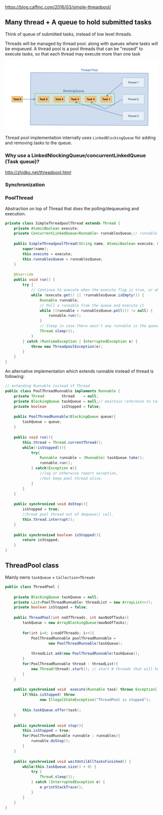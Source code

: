 

https://blog.caffinc.com/2016/03/simple-threadpool/


## Many thread + A queue to hold submitted tasks

Think of queue of submitted tasks, instead of low level threads.

Threads will be managed by thread pool. along with queues where tasks will be enqueued.
A thread pool is a pool threads that can be "reused" to execute tasks, so that each thread may execute more than one task

![Thread pool](images/Threadpool.png)

Thread pool implementation internally uses `LinkedBlockingQueue` for adding and removing tasks to the queue.

### Why use a LinkedNlockingQueue/concurrentLinkedQueue (Task queue)?

http://zhidko.net/threadpool.html

### Synchronization



### PoolThread

Abstraction on top of Thread that does the polling/dequeueing and execution.

```java
private class SimpleThreadpoolThread extends Thread {
    private AtomicBoolean execute;
    private ConcurrentLinkedQueue<Runnable> runnablesQueue;// runnable holds reference to the taskQueue, in order to poll/dequeue from it

    public SimpleThreadpoolThread(String name, AtomicBoolean execute, ConcurrentLinkedQueue<Runnable> runnablesQueue) {
        super(name);
        this.execute = execute;
        this.runnablesQueue = runnablesQueue;
    }

    @Override
    public void run() {
        try {
            // Continue to execute when the execute flag is true, or when there are runnables in the queue
            while (execute.get() || !runnablesQueue.isEmpty()) {
                Runnable runnable;
                // Poll a runnable from the queue and execute it
                while ((runnable = runnablesQueue.poll()) != null) {
                    runnable.run();
                }
                // Sleep in case there wasn't any runnable in the queue. This helps to avoid hogging the CPU.
                Thread.sleep(1);
            }
        } catch (RuntimeException | InterruptedException e) {
            throw new ThreadpoolException(e);
        }
    }
}
```

An alternative implementation which extends runnable instead of thread is following:
```java
// extending Runnable instead of Thread
public class PoolThreadRunnable implements Runnable {
    private Thread        thread    = null;
    private BlockingQueue taskQueue = null;// maintain reference to taskQueue in order to poll/dequeue from it
    private boolean       isStopped = false;

    public PoolThreadRunnable(BlockingQueue queue){
        taskQueue = queue;
    }

    public void run(){
        this.thread = Thread.currentThread();
        while(!isStopped()){
            try{
                Runnable runnable = (Runnable) taskQueue.take();
                runnable.run();
            } catch(Exception e){
                //log or otherwise report exception,
                //but keep pool thread alive.
            }
        }
    }

    public synchronized void doStop(){
        isStopped = true;
        //break pool thread out of dequeue() call.
        this.thread.interrupt();
    }

    public synchronized boolean isStopped(){
        return isStopped;
    }
}
```


## ThreadPool class

Mainly owns `taskQueue` + `Collection<Thread>`

```java
public class ThreadPool {

    private BlockingQueue taskQueue = null;
    private List<PoolThreadRunnable> threadList = new ArrayList<>();
    private boolean isStopped = false;

    public ThreadPool(int noOfThreads, int maxNoOfTasks){
        taskQueue = new ArrayBlockingQueue(maxNoOfTasks);

        for(int i=0; i<noOfThreads; i++){
            PoolThreadRunnable poolThreadRunnable =
                    new PoolThreadRunnable(taskQueue);

            threadList.add(new PoolThreadRunnable(taskQueue));
        }
        for(PoolThreadRunnable thread : threadList){ 
            new Thread(thread).start(); // start N threads that will keep polling taskQueue
        }
    }

    public synchronized void  execute(Runnable task) throws Exception{
        if(this.isStopped) throw
                new IllegalStateException("ThreadPool is stopped");

        this.taskQueue.offer(task);
    }

    public synchronized void stop(){
        this.isStopped = true;
        for(PoolThreadRunnable runnable : runnables){
            runnable.doStop();
        }
    }

    public synchronized void waitUntilAllTasksFinished() {
        while(this.taskQueue.size() > 0) {
            try {
                Thread.sleep(1);
            } catch (InterruptedException e) {
                e.printStackTrace();
            }
        }
    }
}
```